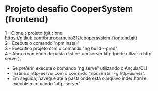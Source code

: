 # Projeto desafio CooperSystem (frontend)

1 - Clone o projeto (git clone https://github.com/brunocarneiro312/coopersystem-frontend.git)<br/>
2 - Execute o comando "npm install" <br/>
3 - Execute o projeto com o comando "ng build --prod" <br/>
4 - Abra o conteúdo da pasta dist em um server http (pode utlizar o http-server).

* Se preferir, execute o comando "ng serve" utilizando o AngularCLI
* Instale o http-server com o comando "npm install -g http-server".
* Em seguida, navegue até a pasta onde está o arquivo index.html e execute o comando "http-server"
